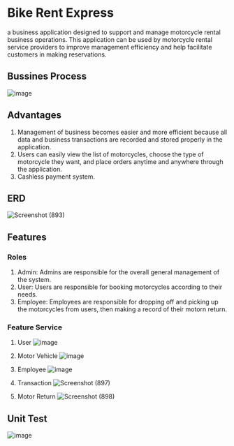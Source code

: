 # Bike Rent Express

a business application designed to support and manage motorcycle rental business operations. This application can be used by motorcycle rental service providers to improve management efficiency and help facilitate customers in making reservations.

## Bussines Process
![image](https://github.com/laililmuthoharoh/Bike-Rent-Express/assets/124485986/77191096-13df-4428-8959-463d2464bc29)

## Advantages

1. Management of business  becomes easier and more efficient because all data and business transactions are recorded and stored properly in the application.
2. Users can easily view the list of motorcycles, choose the type of motorcycle they want, and place orders anytime and anywhere through the application.
3. Cashless payment system.

## ERD
![Screenshot (893)](https://github.com/laililmuthoharoh/Bike-Rent-Express/assets/124485986/250e8ce9-073e-4474-bb63-7833b15362a3)

## Features

### Roles
1. Admin: Admins are responsible for the overall general management of the system.
2. User: Users are responsible for booking motorcycles according to their needs.
3. Employee: Employees are responsible for dropping off and picking up the motorcycles from users, then making a record of their motorn return.

### Feature Service
1. User
   ![image](https://github.com/laililmuthoharoh/Bike-Rent-Express/assets/124485986/96936f74-43ae-4120-a34c-1d9e4591635c)

2. Motor Vehicle
   ![image](https://github.com/laililmuthoharoh/Bike-Rent-Express/assets/124485986/51327a5b-9de8-4dd9-8082-ab00cc26eb8a)
   
3. Employee
   ![image](https://github.com/laililmuthoharoh/Bike-Rent-Express/assets/124485986/fb46acfb-6567-472c-9232-02e69154c7ae)

4. Transaction
   ![Screenshot (897)](https://github.com/laililmuthoharoh/Bike-Rent-Express/assets/124485986/831e666a-20ae-4bb2-aa6e-1805e43067ae)

5. Motor Return
   ![Screenshot (898)](https://github.com/laililmuthoharoh/Bike-Rent-Express/assets/124485986/d40802d6-c377-4b74-bdd9-44f2028877c9)

## Unit Test
![image](https://github.com/laililmuthoharoh/Bike-Rent-Express/assets/124485986/94eabf35-54f6-424c-98d3-39bbb3da52d4)
